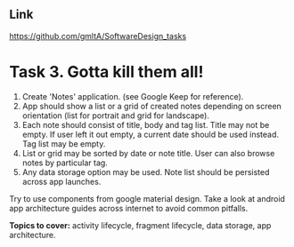 ## Link
https://github.com/gmltA/SoftwareDesign_tasks

# Task 3. Gotta kill them all!

1. Create 'Notes' application. (see Google Keep for reference).
2. App should show a list or a grid of created notes depending on screen orientation (list for portrait and grid for landscape).
3. Each note should consist of title, body and tag list. Title may not be empty. If user left it out empty, a current date should be used instead. Tag list may be empty.
4. List or grid may be sorted by date or note title. User can also browse notes by particular tag.
5. Any data storage option may be used. Note list should be persisted across app launches.

Try to use components from google material design. Take a look at android app architecture guides across internet to avoid common pitfalls.

**Topics to cover:** activity lifecycle, fragment lifecycle, data storage, app architecture.